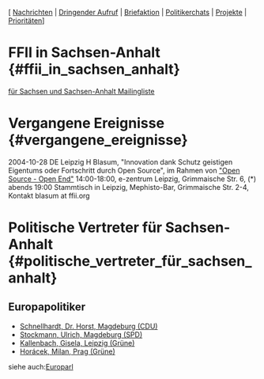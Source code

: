 \[ [ Nachrichten](SwpatcninoDe "wikilink") \| [ Dringender
Aufruf](LtrCons0406De "wikilink") \| [
Briefaktion](SwpatxatraDe "wikilink") \| [
Politikerchats](SwpatchatDe "wikilink") \| [
Projekte](FfiiprojDe "wikilink") \| [
Prioritäten](FfiiprojDePriorDe "wikilink")\]

# FFII in Sachsen-Anhalt {#ffii_in_sachsen_anhalt}

[für Sachsen und Sachsen-Anhalt
Mailingliste](http://lists.ffii.org/mailman/listinfo/sachsen-parl/ "wikilink")

# Vergangene Ereignisse {#vergangene_ereignisse}

2004-10-28 DE Leipzig H Blasum, \"Innovation dank Schutz geistigen
Eigentums oder Fortschritt durch Open Source\", im Rahmen von [\"Open
Source - Open End\"](http://www.digitallaw.de/ "wikilink") 14:00-18:00,
e-zentrum Leipzig, Grimmaische Str. 6, (\*) abends 19:00 Stammtisch in
Leipzig, Mephisto-Bar, Grimmaische Str. 2-4, Kontakt blasum at ffii.org

# Politische Vertreter für Sachsen-Anhalt {#politische_vertreter_für_sachsen_anhalt}

## Europapolitiker

-   [Schnellhardt, Dr. Horst, Magdeburg
    (CDU)](http://www.schnellhardt-europa.de/ "wikilink")
-   [Stockmann, Ulrich, Magdeburg
    (SPD)](http://www.ulrich-stockmann.de/ "wikilink")
-   [Kallenbach, Gisela, Leipzig
    (Grüne)](http://www.kallenbach.gruene-leipzig.de/ "wikilink")
-   [Horácek, Milan, Prag
    (Grüne)](http://www.europarl.de/index.php?rei=3&dok=682&id=114&sort=laender&land=Brandenburg "wikilink")

siehe
auch:[Europarl](http://www.europarl.de/index.php?psize=1280&rei=3&dok=680 "wikilink")
